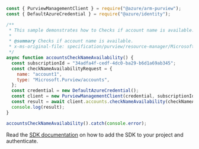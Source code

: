 ```javascript
const { PurviewManagementClient } = require("@azure/arm-purview");
const { DefaultAzureCredential } = require("@azure/identity");

/**
 * This sample demonstrates how to Checks if account name is available.
 *
 * @summary Checks if account name is available.
 * x-ms-original-file: specification/purview/resource-manager/Microsoft.Purview/stable/2021-07-01/examples/Accounts_CheckNameAvailability.json
 */
async function accountsCheckNameAvailability() {
  const subscriptionId = "34adfa4f-cedf-4dc0-ba29-b6d1a69ab345";
  const checkNameAvailabilityRequest = {
    name: "account1",
    type: "Microsoft.Purview/accounts",
  };
  const credential = new DefaultAzureCredential();
  const client = new PurviewManagementClient(credential, subscriptionId);
  const result = await client.accounts.checkNameAvailability(checkNameAvailabilityRequest);
  console.log(result);
}

accountsCheckNameAvailability().catch(console.error);
```

Read the [SDK documentation](https://github.com/Azure/azure-sdk-for-js/blob/%40azure%2Farm-purview_1.0.1/sdk/purview/arm-purview/README.md) on how to add the SDK to your project and authenticate.
